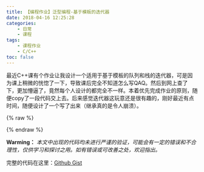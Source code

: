 ```yaml
---
title: 【编程作业】泛型编程-基于模板的迭代器
date: 2018-04-16 12:25:28
categories: 
	- 日常
	- 课程
tags:
	- 课程作业
	- C/C++
toc: false
---
```

最近C++课有个作业让我设计一个适用于基于模板的队列和栈的迭代器<!--more-->，可是因为课上稍微的恍惚了一下，导致课后完全不知道怎么写QAQ。然后到网上查了下，更加懵逼了，竟然每个人设计的都完全不一样。本着优先完成作业的原则，随便copy了一段代码交上去。后来感觉迭代器这玩意还是很有趣的，刚好最近有点时间，随便设计了一个写了出来（继承真的是令人崩溃）。

{% raw %}
<link rel="stylesheet" href="https://resource.rurilove.moe/statics/aplayer/APlayer.min.css">
<script src="https://resource.rurilove.moe/statics/aplayer/APlayer.min.js"></script>
<div id="player" class="aplyer" style="width: 100%;margin: auto "></div>
<script type="text/javascript">
	var ap = new APlayer({ 
	    element: document.getElementById('player'), 
	    narrow: false, 
	    autoplay: true, 
	    showlrc: false, 
	    music: { 
	        title: 'SHINY DAYS (off vocal)', 
	        author: '亜咲花 ', 
	        url: 'https://resource.rurilove.moe/musics/03.mp3', 
	        pic: 'https://resource.rurilove.moe/images/mufront/03.jpg' 
	    } 
	}); 
	ap.init(); 
</script>
{% endraw %}

**Warming：** *本文中出现的代码均未进行严谨的验证，可能会有一定的错误和不合理性，仅供学习和探讨之用。如有错误或可改善之处，欢迎指出。*

完整的代码在这里：[Github Gist](https://gist.github.com/hugefiver/f6578ca488ec410375062189740a6d1f)